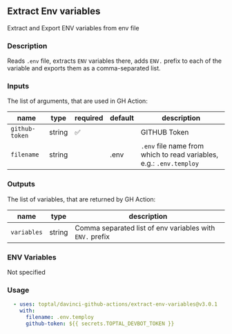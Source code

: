 ## Extract Env variables

Extract and Export ENV variables from env file

### Description

Reads `.env` file, extracts `ENV` variables there,
adds `ENV.` prefix to each of the variable
and exports them as a comma-separated list.

### Inputs

The list of arguments, that are used in GH Action:

| name           | type   | required | default | description                                                         |
| -------------- | ------ | -------- | ------- | ------------------------------------------------------------------- |
| `github-token` | string | ✅        |         | GITHUB Token                                                        |
| `filename`     | string |          | .env    | `.env` file name from which to read variables, e.g.: `.env.temploy` |

### Outputs

The list of variables, that are returned by GH Action:

| name        | type   | description                                              |
| ----------- | ------ | -------------------------------------------------------- |
| `variables` | string | Comma separated list of env variables with `ENV.` prefix |

### ENV Variables

Not specified

### Usage

```yaml
  - uses: toptal/davinci-github-actions/extract-env-variables@v3.0.1
    with:
      filename: .env.temploy
      github-token: ${{ secrets.TOPTAL_DEVBOT_TOKEN }}
```

